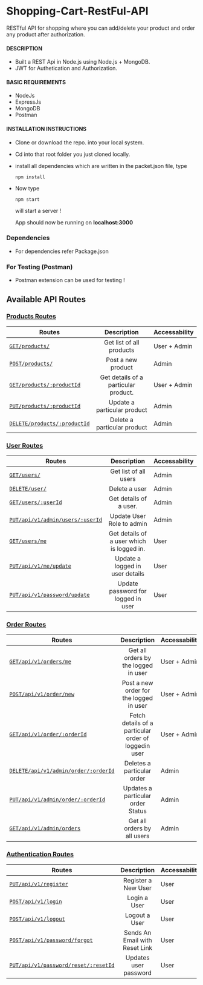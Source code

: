 # Shopping-Cart-RestFul-API

RESTful API for shopping where you can add/delete your product and order any product after authorization.

#### DESCRIPTION

- Built a REST Api in Node.js using Node.js + MongoDB.
- JWT for Authetication and Authorization.

#### BASIC REQUIREMENTS

- NodeJs
- ExpressJs
- MongoDB
- Postman

#### INSTALLATION INSTRUCTIONS
-   Clone or download the repo. into your local system.
-   Cd into that root folder you just cloned locally.
-   install all dependencies which are written in the packet.json file, type
    ```
    npm install
    ```
-   Now type
    ```
    npm start
    ```
    will start a server !
    
    App should now be running on **localhost:3000**
    
### Dependencies 
 - For dependencies refer Package.json


### For Testing (Postman)
- Postman extension can be used for testing !

## Available API Routes

### [Products Routes](#1-product-routes) 
| Routes        | Description           |Accessability       |
| ------------- |:-------------:|----------------------------|
| [`GET/products/`](#a-get-list-of-all-products)    |Get list of all products| User + Admin | 
| [`POST/products/`](#b-post-a-new-product)     | Post a new product| Admin | 
| [`GET/products/:productId`](#c-get-details-of-a-particular-product)| Get details of a particular product. | User + Admin | 
| [`PUT/products/:productId`](#d-update-a-particular-product) | Update a particular product| Admin |
| [`DELETE/products/:productId`](#e-delete-a-particular-product) |Delete a particular product| Admin |



### [User Routes](#2-user-routes) 
| Routes        | Description           |Accessability       |
| ------------- |:-------------:|----------------------------|
| [`GET/users/`](#a-get-list-of-all-users)    |Get list of all users| Admin | 
| [`DELETE/user/`](#b-delete-a-user)     | Delete a user | Admin | 
| [`GET/users/:userId`](#c-get-details-of-a-specific-user)| Get details of a user. | Admin |
| [`PUT/api/v1/admin/users/:userId`](#d-update-user-role-to-admin) |Update User Role to admin| Admin |
| [`GET/users/me`](#e-get-details-of-a-loggedin-user)| Get details of a user which is logged in. | User | 
| [`PUT/api/v1/me/update`](#f-update-loggedin-user-details) | Update a logged in user details| User |
| [`PUT/api/v1/password/update`](#g-update-password-loggedin-user) |Update password for logged in user| User |



### [Order Routes](#3-order-routes)
| Routes        | Description           |Accessability       |
| ------------- |:-------------:|----------------------------|
| [`GET/api/v1/orders/me`](#a-get-list-of-all-orders)    | Get all orders by the logged in user | User + Admin |
| [`POST/api/v1/order/new`](#b-post-a-new-order)     | Post a new order for the logged in user | User + Admin |
| [`GET/api/v1/order/:orderId`](#c-get-details-of-a-particular-order-for-loggedin-user)| Fetch details of a particular order of loggedin user| User + Admin |
| [`DELETE/api/v1/admin/order/:orderId`](#d-delete-a-particular-order) | Deletes a particular order | Admin |
| [`PUT/api/v1/admin/order/:orderId`](#e-update-a-particular-order-status) | Updates a particular order Status| Admin |
| [`GET/api/v1/admin/orders`](#f-get-list-of-all-orders-by-all-users)    | Get all orders by all users | Admin |



### [Authentication Routes](#4-authentication-routes)
| Routes        | Description           |Accessability       |
| ------------- |:-------------:|----------------------------|
| [`PUT/api/v1/register`](#a-register-a-new-user)    | Register a New User | User |
| [`POST/api/v1/login`](#b-Login-a-user)     | Login a User | User |
| [`POST/api/v1/logout`](#c-logout-a-user)| Logout a User | User |
| [`POST/api/v1/password/forgot`](#d-sends-an-email-with-reset-link) | Sends An Email with Reset Link | User |
| [`PUT/api/v1/password/reset/:resetId`](#e-update-password-for-a-user) | Updates user password| User |








